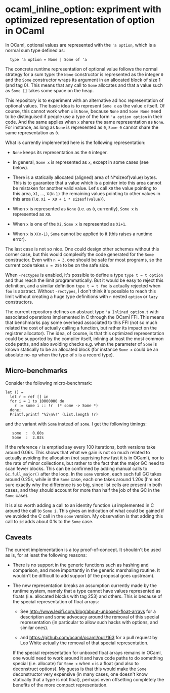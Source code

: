 ocaml_inline_option: expriment with optimized representation of option in OCaml
===============================================================================

In OCaml, optional values are represented with the `'a option`, which
is a normal sum type defined as:

````
  type 'a option = None | Some of 'a
````

The concrete runtime representation of optional value follows the
normal strategy for a sum type: the `None` constructor is represented
as the integer `0` and the `Some` constructor wraps its argument in an
allocated block of size 1 (and tag 0).  This means that any call to
`Some` allocates and that a value such as `Some []` takes some space
on the heap.

This repository is to experiment with an alternative ad hoc
representation of optional values.  The basic idea is to represent
`Some x` as the value `x` itself.  Of course, this cannot work when
`x` is `None`, because `None` and `Some None` need to be distinguised
if people use a type of the form `'a option option` in their code. And
the same applies when `x` shares the same representation as `None`.
For instance, as long as `None` is represented as `0`, `Some 0`
cannot share the same representation as `0`.


What is currently implemented here is the following representation:

 - `None` keeps its representation as the `0` integer.

 - In general, `Some x` is represented as `x`, except in some cases
   (see below).

 - There is a statically allocated (aligned) area of N*sizeof(value)
   bytes.  This is to guarantee that a value which is a pointer into
   this area cannot be mistaken for another valid value.  Let's call
   `X0` the value pointing to this area, `X1`, ..., `X(N-1)` the
   remaining values pointing to other values in this area (i.e.
   `Xi = X0 + i * sizeof(value)`).

 - When `x` is represented as `None` (i.e. as `0`, currently),
   `Some x` is represented as `X0`.

 - When `x` is one of the `Xi`, `Some x` is represented as `Xi+1`.

 - When `x` is `X(n-1)`, `Some` cannot be applied to it (this raises
   a runtime error).


The last case is not so nice.  One could design other schemes without
this corner case, but this would complexify the code generated for the
`Some` constructor. Even with `n = 3`, one should be safe for most
programs, so the current code takes `n = 256` to be on the safe side.

When `-rectypes` is enabled, it's possible to define a type `type t =
t option` and thus reach the limit programmatically.  But it would be
easy to reject this definition, and a similar definition `type t = t
foo` is actually rejected when `foo` is abstract.  Without
`-rectypes`, I don't think it's possible to reach this limit without
creating a huge type definitions with `n` nested `option` or `lazy`
constructors.


The current repository defines an abstract type `'a Inlined_option.t`
with associated operations implemented in C through the OCaml FFI.
This means that benchmarks pay some overhead associated to this FFI
(not so much related the cost of actually calling a function, but
rather its impact on the registrer allocator).  The idea, of course,
is that this optimized representation could be supported by the
compiler itself, inlining at least the most common code paths, and
also avoiding checks e.g. when the parameter of `Some` is known
statically to be an allocated block (for instance `Some x` could be an
absolute no-op when the type of `x` is a record type).


Micro-benchmarks
----------------

Consider the following micro-benchmark:

````
let () =
  let r = ref [] in
  for i = 1 to 10000000 do
    r := some i :: !r  (* some -> Some *)
  done;
  Printf.printf "%i\n%!" (List.length !r)
````

and the variant with `Some` instead of `some`.  I get the following timings:

````
   some  :  0.60s
   Some  :  2.02s
````

If the reference `r` is emptied say every 100 iterations, both versions
take around 0.06s.  This shows that what we gain is not so much
related to actually avoiding the allocation (not suprising how fast it
is in OCaml), nor to the rate of minor collections, but rather to the fact
that the major GC need to scan fewer blocks.  This can be confirmed by
adding manual calls to `Gc.full_major()` after the loop.  In the
`some` version, each such full GC takes around 0.25s, while in the
`Some` case, each one takes around 1.20s (I'm not sure exactly why the
difference is so big, since list cells are present in both cases, and
they should account for more than half the job of the GC in the `Some`
case).

It is also worth adding a call to an identity function `id`
implemented in C around the call to `Some i`.  This gives an
indication of what could be gained if we avoided the C call in the
`some` version.  My observation is that adding this call to `id` adds
about 0.1s to the `Some` case.


Caveats
-------

The current implementation is a toy proof-of-concept.  It shouldn't be
used as is, for at least the following reasons:

 - There is no support in the generic functions such as hashing and
   comparison, and more importantly in the generic marshaling routine.
   It wouldn't be difficult to add support (if the proposal goes
   upstream).

 - The new representation breaks an assumption currently made by the
   runtime system, namely that a type cannot have values represented
   as floats (i.e. allocated blocks with tag 253) and others.  This is
   because of the special representation of float arrays:

     - See http://www.lexifi.com/blog/about-unboxed-float-arrays for a
       description and some advocacy around the removal of this special
       representation (in particular to allow such hacks with options,
       and similar ones).

     - and https://github.com/ocaml/ocaml/pull/163 for a pull request
       by Leo White actually the removal of that special
       representation.


   If the special representation for unboxed float arrays remains in
   OCaml, one would need to work around it and have code paths to do
   something special (i.e. allocate) for `Some x` when `x` is a float
   (and also to deconstruct options).  My guess is that this would
   make the `Some` deconstructor very expensive (in many cases, one
   doesn't know statically that a type is not float), perhaps even
   offsetting completely the benefits of the more compact
   representation.
